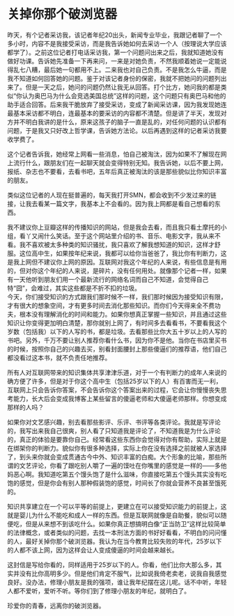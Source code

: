 # 关掉你那个破浏览器

昨天，有个记者采访我，该记者年纪20出头，新闻专业毕业，我跟记者聊了一个多小时，内容不是我接受采访，而是我告诉她如何去采访一个人（按理说大学应该都学了）。之前这位记者打电话采访我，第一个问题问出来之后，我就知道她没有做好功课。告诉她先准备一下再来问，一来是对她负责，不然我顺着她说一定能说得乱七八糟，最后她一句都用不上。二来我也对自己负责。不是我怎么牛逼，而是我不知道如何回答她的问题。鉴于对该记者身份的保密，我就不把她问的问题列出来了。但是一天之后，她问的问题仍然让我无从回答。打个比方，她问我的都是类似“你认为奥巴马为什么会竞选美国总统”这样的问题，这个问题只有奥巴马和他的助手适合回答。后来我干脆放弃了接受采访，变成了新闻采访课，因为我发现她连最基本采访都不明白，连最基本的要采访的内容都不清楚。但是讲了半天，发现对方并不明白我讲的是什么，原来这孩子的脑子一直是乱的，对任何问题的认识都有问题，于是我又只好改上哲学课，告诉她方法论。以后再遇到这样的记者采访我要收学费了。  

这个记者告诉我，她经常上网看一些消息，怕自己被淘汰，因为如果不了解现在网上流行什么，跟朋友们在一起聊天就会变得特别无知。我告诉她，以后不要上网，报纸、杂志也不要看，去看书吧，五年后真正被淘汰的该是那些貌似比你知识丰富的朋友。

类似这位记者的人现在挺普遍的，每天我打开SMN，都会收到不少发过来的链接，让我去看某一篇文字，我基本上不会看的。因为我上网都是看自己想看的东西。  

我不建议你上豆瓣这样的传播知识的网站，但是我会去看，而且我只看土摩托的小组，看丫又闹什么笑话。至于这个网站里介绍的书、音乐、电影文字，我从来不看。我不喜欢被太多种类的知识骚扰，我只喜欢了解我想知道的知识，这样才舒服。这位高中生，如果按年纪来说，我都可以给你当爸爸了，我比你有判断力，这是我上网但不建议你上网的原因。互联网对我这个年纪的人来说，有些信息是有用的，但对你这个年纪的人来说，是碎片，没有任何用处。就像那个记者一样，如果有一天他听到朋友们用一个最新流行的网络名词而自己不知道，会觉得自己特“囧”，会难过，其实这些都是不折不扣的垃圾。  
今天，你们接受知识的方式跟我们那时候不一样，我们那时候因为接受知识有限，才有很大的想象空间，才有更多时间去消化那些知识。而你们今天得来全不费功夫，根本没有理解消化的时间和能力。如果你想真正掌握一些知识，并且通过这些知识让你变得更加明白清楚，那你就别上网了，有时间多去看看书，不要看我这个岁数（包括我）以下的人写的书，都是垃圾。去看那些比你大五十岁以上的人写的书吧。另外，千万不要让别人推荐你看什么书，因为你不是他。当你在书店里买书的时候，按照你自己的兴趣去买，别看封面腰封上那些傻逼们的推荐语，他们自己都没看过这本书，就不负责任地推荐。 

所有人对互联网带来的知识集体共享津津乐道，对于一个有判断力的成年人来说的确方便了许多，但是对于你这个高中生（包括25岁以下的人）有百害而无一利，互联网上只会告诉你答案，不会告诉你这个答案出来的过程，它会让你慢慢丧失思考能力，长大后会变成我博客上某些留言的傻逼老师和大傻逼老师那样。你想变成那样的人吗？ 

如果你对文艺感兴趣，别去看那些影评、乐评、书评等各类评论。我就是写评论的，我写出来我自己很爽，别人看了只知道我是评论了，不知道我是为什么评论的，真正的体验是要靠你自己。经常看这些东西你会觉得对你有帮助，实际上就是在绑架你的判断力。貌似你有很多种选择，实际上你在没有选择之前就被人家选择了，到头来你就会变成贯通古今中外、知识丰富的白痴。大个形象的比喻，那些所谓的文艺评论，你看了跟吃别人嚼了一遍的馍吐在你嘴里的感觉是一样的——多他妈恶心啊。我知道吃第五个馒头饱了是什么滋味，你直接吃第五个馒头其实没有吃饱的感觉，但是你会有别人那种假装饱的感觉，时间长了你就会营养不良甚至饿死的。  

知识共享建立在一个可以平等的前提上，更建立在可以接受知识能力的前提上，这就是婴儿为什么不能吃和成人一样的东西。但是互联网就像是自助餐，貌似可以随便吃，但是从来想不到该吃什么。如果你真正想搞明白像“正当防卫”这样比较简单的法律概念，或者类似的问题，去找一本刑法方面的书好好看看，不明白的问问懂的人，最好关掉你那个破浏览器。我认为在当今教育比较失败的年代，25岁以下的人都不该上网，因为这样会让人变成傻逼的时间会越来越长。 

这封信是写给你看的，同样适用于25岁以下的人。你看，他们比你大那么多，其实并没有比你高明多少。但是他们肯定不服气，比如说我倚老卖老，说我自我感觉良好。没办法，修理小朋友是我的强项，谁让我年纪摆在这儿呢。话不中听，年轻人都不爱听，爱听不听。等你们到了修理小朋友的年纪，就明白了。  

珍爱你的青春，远离你的破浏览器。  
